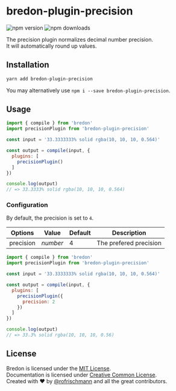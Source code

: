 # bredon-plugin-precision

<img alt="npm version" src="https://badge.fury.io/js/bredon-plugin-precision.svg"> <img alt="npm downloads" src="https://img.shields.io/npm/dm/bredon-plugin-precision.svg">

The precision plugin normalizes decimal number precision.<br>
It will automatically round up values.

## Installation
```sh
yarn add bredon-plugin-precision
```
You may alternatively use `npm i --save bredon-plugin-precision`.

## Usage

```javascript
import { compile } from 'bredon'
import precisionPlugin from 'bredon-plugin-precision'

const input = '33.3333333% solid rgba(10, 10, 10, 0.564)'

const output = compile(input, {
  plugins: [ 
    precisionPlugin()
  ]
})

console.log(output)
// => 33.3333% solid rgba(10, 10, 10, 0.564)
```

### Configuration
By default, the precision is set to `4`.

| Options | Value | Default | Description |
| ------- | ----- | ------- | ----------- |
| precision  | *number* | 4 | The prefered precision |

```javascript
import { compile } from 'bredon'
import precisionPlugin from 'bredon-plugin-precision'

const input = '33.3333333% solid rgba(10, 10, 10, 0.564)'

const output = compile(input, {
  plugins: [ 
    precisionPlugin({
      precision: 2
    })
  ]
})

console.log(output)
// => 33.3% solid rgba(10, 10, 10, 0.56)
```

## License
Bredon is licensed under the [MIT License](http://opensource.org/licenses/MIT).<br>
Documentation is licensed under [Creative Common License](http://creativecommons.org/licenses/by/4.0/).<br>
Created with ♥ by [@rofrischmann](http://rofrischmann.de) and all the great contributors.
